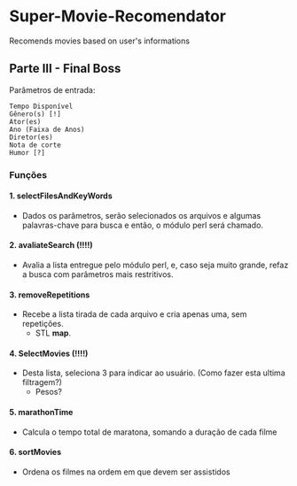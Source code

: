 # Super-Movie-Recomendator
Recomends movies based on user's informations

## Parte III - Final Boss
Parâmetros de entrada:
  
    Tempo Disponível
    Gênero(s) [!]
    Ator(es)
    Ano (Faixa de Anos)
    Diretor(es)
    Nota de corte
    Humor [?]
    
### Funções

#### 1. selectFilesAndKeyWords
  * Dados os parâmetros, serão selecionados os arquivos e algumas palavras-chave para busca e então, o módulo perl será chamado.
#### 2. avaliateSearch (!!!!)
  * Avalia a lista entregue pelo módulo perl, e, caso seja muito grande, refaz a busca com parâmetros mais restritivos.
#### 3. removeRepetitions
  * Recebe a lista tirada de cada arquivo e cria apenas uma, sem repetições. 
    * STL __map__.
#### 4. SelectMovies (!!!!)
  * Desta lista, seleciona 3 para indicar ao usuário. (Como fazer esta ultima filtragem?)
    * Pesos?
#### 5. marathonTime
  * Calcula o tempo total de maratona, somando a duração de cada filme
#### 6. sortMovies
  * Ordena os filmes na ordem em que devem ser assistidos

